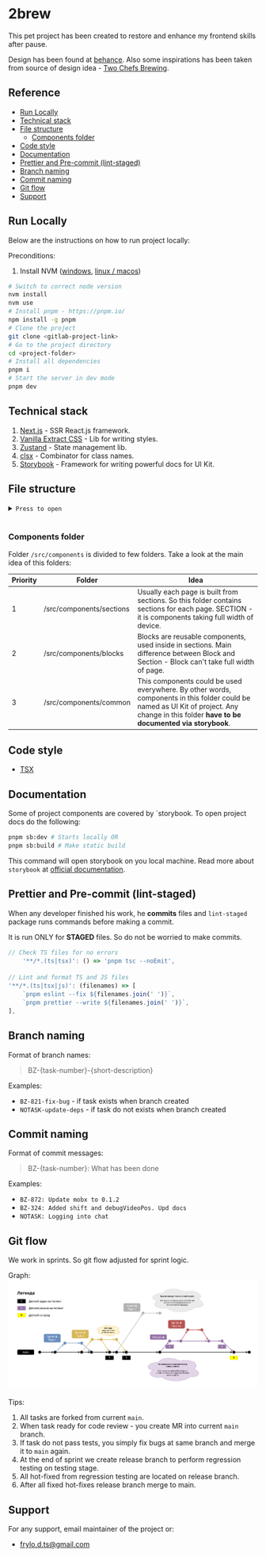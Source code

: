 # 2brew

This pet project has been created to restore and enhance my frontend skills after pause.

Design has been found at [behance](https://www.behance.net/gallery/200329475/Two-Chefs-brewing-UIUX-Design-Landing-Concept?tracking_source=search_projects|landing+page+figma+shop&l=3). Also some inspirations has been taken from source of design idea - [Two Chefs Brewing](https://twochefsbrewing.com/).

## Reference <!-- omit from toc -->

- [Run Locally](#run-locally)
- [Technical stack](#technical-stack)
- [File structure](#file-structure)
	- [Components folder](#components-folder)
- [Code style](#code-style)
- [Documentation](#documentation)
- [Prettier and Pre-commit (lint-staged)](#prettier-and-pre-commit-lint-staged)
- [Branch naming](#branch-naming)
- [Commit naming](#commit-naming)
- [Git flow](#git-flow)
- [Support](#support)

## Run Locally

Below are the instructions on how to run project locally:

Preconditions:
1. Install NVM ([windows](https://github.com/coreybutler/nvm-windows), [linux / macos](https://github.com/nvm-sh/nvm))

```bash
# Switch to correct node version
nvm install
nvm use
# Install pnpm - https://pnpm.io/
npm install -g pnpm
# Clone the project
git clone <gitlab-project-link>
# Go to the project directory
cd <project-folder>
# Install all dependencies
pnpm i
# Start the server in dev mode
pnpm dev
```

## Technical stack

1. [Next.js](https://nextjs.org/) - SSR React.js framework.
2. [Vanilla Extract CSS](https://vanilla-extract.style/) - Lib for writing styles.
3. [Zustand](https://zustand-demo.pmnd.rs/) - State management lib.
4. [clsx](https://www.npmjs.com/package/clsx) - Combinator for class names.
5. [Storybook](https://storybook.js.org/) - Framework for writing powerful docs for UI Kit.

## File structure

<details><summary><code>Press to open</code></summary>

```
.
├── .husky                         Contains tasks for precommit
├── .vscode                        All required plugins are stored here as recommendations
├── @types                         Global types
├── src                            Folder with all sources
│   ├── app                            Folder defining routing of app
│   ├── assets                         Folder with assets, could be imported from code
│   ├── components                     Check "Components folder" chapter
│   │   ├── blocks                         Check "Components folder" chapter
│   │   ├── common                         Check "Components folder" chapter
│   │   └── sections                       Check "Components folder" chapter
│   ├── stores                         Folders with all zustand stores
│   ├── styles                         Folders with all basic vanilla-extract/css styles
│   ├── constants                      Project constants
├── next.config.js                 Config for NextJS
├── next-env.d.ts                  Typing config for NextJS
├── out                            Folder with build
├── package.json                   Yarn package list and config
├── public                         Static files
│   ├── favicon.ico                    Favicon of site
│   └── fonts                          Folder with all fonts
└── README.md                      You are here
```

</details>
<br>

### Components folder

Folder `/src/components` is divided to few folders. Take a look at the main idea of this folders:

| Priority | Folder               | Idea                                                                                                                                                                                                        |
| -------- | -------------------- | ----------------------------------------------------------------------------------------------------------------------------------------------------------------------------------------------------------- |
| 1        | /src/components/sections | Usually each page is built from sections. So this folder contains sections for each page. SECTION - it is components taking full width of device.                                                           |
| 2        | /src/components/blocks   | Blocks are reusable components, used inside in sections. Main difference between Block and Section - Block can't take full width of page.                                                                   |
| 3        | /src/components/common   | This components could be used everywhere. By other words, components in this folder could be named as UI Kit of project. Any change in this folder **have to be documented via storybook**. |

## Code style

-   [TSX](./README/jsx-codestyle.md)

## Documentation

Some of project components are covered by `storybook. To open project docs do the following:

```bash
pnpm sb:dev # Starts locally OR
pnpm sb:build # Make static build
```

This command will open storybook on you local machine. Read more about `storybook` at [official documentation](https://storybook.js.org/docs/get-started/whats-a-story).

## Prettier and Pre-commit (lint-staged)

When any developer finished his work, he **commits** files and `lint-staged` package runs commands before making a commit.

It is run ONLY for **STAGED** files. So do not be worried to make commits.

```js
// Check TS files for no errors
	'**/*.(ts|tsx)': () => 'pnpm tsc --noEmit',

// Lint and format TS and JS files
'**/*.(ts|tsx|js)': (filenames) => [
    `pnpm eslint --fix ${filenames.join(' ')}`,
    `pnpm prettier --write ${filenames.join(' ')}`,
],
```

## Branch naming

Format of branch names:

> BZ-{task-number}-{short-description}

Examples:

-   `BZ-821-fix-bug` - if task exists when branch created
-   `NOTASK-update-deps` - if task do not exists when branch created

## Commit naming

Format of commit messages:

> BZ-{task-number}: What has been done

Examples:

-   `BZ-872: Update mobx to 0.1.2`
-   `BZ-324: Added shift and debugVideoPos. Upd docs`
-   `NOTASK: Logging into chat`

## Git flow

We work in sprints. So git flow adjusted for sprint logic.

Graph:
![git graph](README/git-hub-release-flow.png)

Tips:

1. All tasks are forked from current `main`.
2. When task ready for code review - you create MR into current `main` branch.
3. If task do not pass tests, you simply fix bugs at same branch and merge it to `main` again.
4. At the end of sprint we create release branch to perform regression testing on testing stage.
5. All hot-fixed from regression testing are located on release branch.
6. After all fixed hot-fixes release branch merge to main.

## Support

For any support, email maintainer of the project or:

- frylo.d.ts@gmail.com

